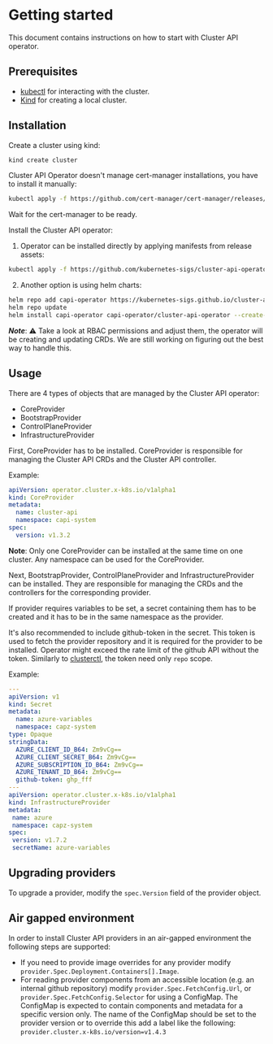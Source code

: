 # Getting started

This document contains instructions on how to start with Cluster API operator.

## Prerequisites

- [kubectl](https://kubernetes.io/docs/tasks/tools/install-kubectl/) for interacting with the cluster.
- [Kind](https://kind.sigs.k8s.io/#installation-and-usage) for creating a local cluster.

## Installation

Create a cluster using kind:

```bash
kind create cluster
```

Cluster API Operator doesn't manage cert-manager installations, you have to install it manually:

```bash
kubectl apply -f https://github.com/cert-manager/cert-manager/releases/latest/download/cert-manager.yaml
```

Wait for the cert-manager to be ready.

Install the Cluster API operator:

1. Operator can be installed directly by applying manifests from release assets:
```bash
kubectl apply -f https://github.com/kubernetes-sigs/cluster-api-operator/releases/latest/download/operator-components.yaml
```
2. Another option is using helm charts:
```bash
helm repo add capi-operator https://kubernetes-sigs.github.io/cluster-api-operator
helm repo update
helm install capi-operator capi-operator/cluster-api-operator --create-namespace -n capi-operator-system
```

***Note***: :warning: Take a look at RBAC permissions and adjust them, the operator will be creating and updating CRDs.
We are still working on figuring out the best way to handle this.

## Usage

There are 4 types of objects that are managed by the Cluster API operator:

- CoreProvider
- BootstrapProvider
- ControlPlaneProvider
- InfrastructureProvider

First, CoreProvider has to be installed. CoreProvider is responsible for managing the Cluster API CRDs and the Cluster API controller.

Example:
```yaml
apiVersion: operator.cluster.x-k8s.io/v1alpha1
kind: CoreProvider
metadata:
  name: cluster-api
  namespace: capi-system
spec:
  version: v1.3.2
```

**Note**: Only one CoreProvider can be installed at the same time on one cluster. Any namespace can be used for the CoreProvider.

Next, BootstrapProvider, ControlPlaneProvider and InfrastructureProvider can be installed. They are responsible for managing the CRDs and the controllers for the corresponding provider.

If provider requires variables to be set, a secret containing them has to be created and it has to be in the same namespace as the provider.

It's also recommended to include github-token in the secret. This token is used to fetch the provider repository and it is required for the provider to be installed. 
Operator might exceed the rate limit of the github API without the token. Similarly to [clusterctl](https://cluster-api.sigs.k8s.io/clusterctl/overview.html?highlight=github_token#avoiding-github-rate-limiting), the token need only `repo` scope.

Example:
```yaml
---
apiVersion: v1
kind: Secret
metadata:
  name: azure-variables
  namespace: capz-system
type: Opaque
stringData:
  AZURE_CLIENT_ID_B64: Zm9vCg==
  AZURE_CLIENT_SECRET_B64: Zm9vCg==
  AZURE_SUBSCRIPTION_ID_B64: Zm9vCg==
  AZURE_TENANT_ID_B64: Zm9vCg==
  github-token: ghp_fff
---
apiVersion: operator.cluster.x-k8s.io/v1alpha1
kind: InfrastructureProvider
metadata:
 name: azure
 namespace: capz-system
spec:
 version: v1.7.2
 secretName: azure-variables
```
## Upgrading providers

To upgrade a provider, modify the `spec.Version` field of the provider object.

## Air gapped environment

In order to install Cluster API providers in an air-gapped environment the following steps are supported:

- If you need to provide image overrides for any provider modify `provider.Spec.Deployment.Containers[].Image`.
- For reading provider components from an accessible location (e.g. an internal github repository) modify `provider.Spec.FetchConfig.Url`, or `provider.Spec.FetchConfig.Selector` for using a ConfigMap. The ConfigMap is expected to contain components and metadata for a specific version only.
The name of the ConfigMap should be set to the provider version or to override this add a label like the following: `provider.cluster.x-k8s.io/version=v1.4.3`

